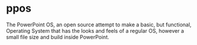 # ppos
The PowerPoint OS, an open source attempt to make a basic, but functional, Operating System that has the looks and feels of a regular OS, however a small file size and build inside PowerPoint.
